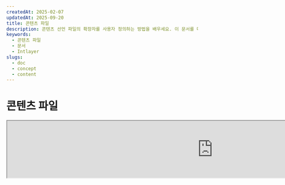 ```yaml
---
createdAt: 2025-02-07
updatedAt: 2025-09-20
title: 콘텐츠 파일
description: 콘텐츠 선언 파일의 확장자를 사용자 정의하는 방법을 배우세요. 이 문서를 따라 프로젝트에서 조건을 효율적으로 구현하세요.
keywords:
  - 콘텐츠 파일
  - 문서
  - Intlayer
slugs:
  - doc
  - concept
  - content
---
```


# 콘텐츠 파일

<iframe title="i18n, Markdown, JSON… 모든 것을 관리하는 단일 솔루션 | Intlayer" class="m-auto aspect-[16/9] w-full overflow-hidden rounded-lg border-0" allow="autoplay; gyroscope;" loading="lazy" width="1080" height="auto" src="https://www.youtube.com/embed/1VHgSY_j9_I?autoplay=0&amp;origin=http://intlayer.org&amp;controls=0&amp;rel=1"/>

## 콘텐츠 파일이란 무엇인가요?

Intlayer에서 콘텐츠 파일은 사전 정의를 포함하는 파일입니다.  
이 파일들은 애플리케이션의 텍스트 콘텐츠, 번역 및 리소스를 선언합니다.  
콘텐츠 파일은 Intlayer에 의해 처리되어 사전을 생성합니다.

사전은 애플리케이션이 `useIntlayer` 훅을 사용하여 가져올 최종 결과물입니다.

### 주요 개념

#### 사전(Dictionary)

사전은 키로 구성된 콘텐츠의 구조화된 모음입니다. 각 사전은 다음을 포함합니다:

- **키(Key)**: 사전의 고유 식별자
- **콘텐츠(Content)**: 실제 콘텐츠 값(텍스트, 숫자, 객체 등)
- **메타데이터(Metadata)**: 제목, 설명, 태그 등 추가 정보

#### 콘텐츠 파일

콘텐츠 파일 예시:

```tsx fileName="src/example.content.tsx" contentDeclarationFormat="typescript"
import { type ReactNode } from "react";
import {
  t,
  enu,
  cond,
  nest,
  md,
  insert,
  file,
  type Dictionary,
} from "intlayer";

interface Content {
  imbricatedContent: {
    imbricatedContent2: {
      stringContent: string;
      numberContent: number;
      booleanContent: boolean;
      javaScriptContent: string;
    };
  };
  multilingualContent: string;
  quantityContent: string;
  conditionalContent: string;
  markdownContent: never;
  externalContent: string;
  insertionContent: string;
  nestedContent: string;
  fileContent: string;
  jsxContent: ReactNode;
}

export default {
  key: "page",
  content: {
    imbricatedContent: {
      imbricatedContent2: {
        stringContent: "Hello World",
        numberContent: 123,
        booleanContent: true,
        javaScriptContent: `${process.env.NODE_ENV}`,
      },
    },
    multilingualContent: t({
      ko: "한국어 콘텐츠",
      en: "English content",
      "en-GB": "English content (UK)",
      fr: "French content",
      es: "Spanish content",
    }),
    quantityContent: enu({
      "<-1": "마이너스 1대 미만의 자동차",
      "-1": "마이너스 1대의 자동차",
      "0": "자동차 없음",
      "1": "자동차 1대",
      ">5": "몇 대의 자동차",
      ">19": "많은 자동차",
    }),
    conditionalContent: cond({
      true: "검증이 활성화됨",
      false: "검증이 비활성화됨",
    }),
    insertionContent: insert("안녕하세요 {{name}}!"),
    nestedContent: nest(
      "navbar", // 중첩할 사전의 키
      "login.button" // [선택 사항] 중첩할 콘텐츠 경로
    ),
    fileContent: file("./path/to/file.txt"),
    externalContent: fetch("https://example.com").then((res) => res.json()),
    markdownContent: md("# 마크다운 예제"),

    /*
     * `react-intlayer` 또는 `next-intlayer`를 사용할 때만 사용 가능
     */
    jsxContent: <h1>내 제목</h1>,
  },
} satisfies Dictionary<Content>; // [선택 사항] Dictionary는 제네릭이며 사전의 형식을 강화할 수 있습니다
```

```javascript fileName="src/example.content.mjx" contentDeclarationFormat="esm"
import { t, enu, cond, nest, md, insert, file } from "intlayer";

/** @type {import('intlayer').Dictionary} */
export default {
  key: "page",
  content: {
    imbricatedContent: {
      imbricatedContent2: {
        stringContent: "Hello World",
        numberContent: 123,
        booleanContent: true,
        javaScriptContent: `${process.env.NODE_ENV}`,
      },
      imbricatedArray: [1, 2, 3],
    },
    multilingualContent: t({
      en: "English content",
      "en-GB": "English content (UK)",
      fr: "French content",
      es: "Spanish content",
    }),
    quantityContent: enu({
      "<-1": "마이너스 1대 미만의 자동차",
      "-1": "마이너스 1대의 자동차",
      "0": "자동차 없음",
      "1": "자동차 1대",
      ">5": "몇 대의 자동차",
      ">19": "많은 자동차",
    }),
    conditionalContent: cond({
      true: "검증이 활성화됨",
      false: "검증이 비활성화됨",
    }),
    insertionContent: insert("안녕하세요 {{name}}!"),
    nestedContent: nest(
      "navbar", // 중첩할 사전의 키
      "login.button" // [선택 사항] 중첩할 콘텐츠의 경로
    ),
    markdownContent: md("# 마크다운 예제"),
    fileContent: file("./path/to/file.txt"),
    externalContent: fetch("https://example.com").then((res) => res.json())

    // `react-intlayer` 또는 `next-intlayer`를 사용할 때만 사용 가능
    jsxContent: <h1>내 제목</h1>,
  },
};
```

```javascript fileName="src/example.content.cjx" contentDeclarationFormat="commonjs"
const { t, enu, cond, nest, md, insert, file } = require("intlayer");

/** @type {import('intlayer').Dictionary} */
module.exports = {
  key: "page",
  content: {
    imbricatedContent: {
      imbricatedContent2: {
        stringContent: "Hello World",
        numberContent: 123,
        booleanContent: true,
        javaScriptContent: `${process.env.NODE_ENV}`,
      },
      imbricatedArray: [1, 2, 3],
    },
    multilingualContent: t({
      ko: "한국어 콘텐츠",
      en: "English content",
      "en-GB": "English content (UK)",
      fr: "French content",
      es: "Spanish content",
    }),
    quantityContent: enu({
      "<-1": "마이너스 1대 미만의 자동차",
      "-1": "마이너스 1대의 자동차",
      "0": "자동차 없음",
      "1": "자동차 1대",
      ">5": "몇 대의 자동차",
      ">19": "많은 자동차",
    }),
    conditionalContent: cond({
      true: "검증이 활성화됨",
      false: "검증이 비활성화됨",
    }),
    insertionContent: insert("안녕하세요 {{name}}!"),
    nestedContent: nest(
      "navbar", // 중첩할 사전의 키
      "login.button" // [선택 사항] 중첩할 콘텐츠 경로
    ),
    markdownContent: md("# 마크다운 예제"),
    fileContent: file("./path/to/file.txt"),
    externalContent: fetch("https://example.com").then((res) => res.json())

    // `react-intlayer` 또는 `next-intlayer`를 사용할 때만 사용 가능
    jsxContent: <h1>내 제목</h1>,
  },
};
```

```json5 fileName="src/example.content.json"  contentDeclarationFormat="json"
{
  "$schema": "https://intlayer.org/schema.json",
  "key": "page",
  "content": {
    "imbricatedContent": {
      "imbricatedContent2": {
        "stringContent": "안녕하세요 세계",
        "numberContent": 123,
        "booleanContent": true,
      },
      "imbricatedArray": [1, 2, 3],
    },
    "multilingualContent": {
      "nodeType": "translation",
      "translation": {
        "en": "English content",
        "en-GB": "English content (UK)",
        "fr": "French content",
        "es": "Spanish content",
      },
    },
    "quantityContent": {
      "nodeType": "enumeration",
      "enumeration": {
        "0": "차 없음",
        "1": "차 한 대",
        "<-1": "마이너스 1대 미만",
        "-1": "마이너스 1대",
        ">5": "몇 대의 차",
        ">19": "많은 차",
      },
    },
    "conditionalContent": {
      "nodeType": "condition",
      "condition": {
        "true": "검증이 활성화됨",
        "false": "검증이 비활성화됨",
      },
    },
    "insertionContent": {
      "nodeType": "insertion",
      "insertion": "안녕하세요 {{name}}!",
    },
    "nestedContent": {
      "nodeType": "nested",
      "nested": { "dictionaryKey": "app" },
    },
    "markdownContent": {
      "nodeType": "markdown",
      "markdown": "# 마크다운 예제",
    },
    "fileContent": {
      "nodeType": "file",
      "file": "./path/to/file.txt",
    },
    "jsxContent": {
      "type": "h1",
      "key": null,
      "ref": null,
      "props": {
        "children": ["내 제목"],
      },
    },
  },
}
```

#### 콘텐츠 노드

콘텐츠 노드는 사전 콘텐츠의 기본 구성 요소입니다. 다음과 같을 수 있습니다:

- **원시 값**: 문자열, 숫자, 불리언, null, undefined
- **타입이 지정된 노드**: 번역, 조건, 마크다운 등과 같은 특수 콘텐츠 유형
- **함수**: 런타임에 평가될 수 있는 동적 콘텐츠 [함수 가져오기 참조](https://github.com/aymericzip/intlayer/blob/main/docs/docs/ko/dictionary/function_fetching.md)
- **중첩 콘텐츠**: 다른 사전에 대한 참조

#### 콘텐츠 유형

Intlayer는 타입이 지정된 노드를 통해 다양한 콘텐츠 유형을 지원합니다:

- **번역 콘텐츠**: 로케일별 값이 포함된 다국어 텍스트 [번역 콘텐츠 보기](https://github.com/aymericzip/intlayer/blob/main/docs/docs/ko/dictionary/translation_content.md)
- **조건 콘텐츠**: 불리언 표현식에 기반한 조건부 콘텐츠 [조건 콘텐츠 보기](https://github.com/aymericzip/intlayer/blob/main/docs/docs/ko/dictionary/condition_content.md)
- **열거형 콘텐츠**: 열거된 값에 따라 달라지는 콘텐츠 [열거형 콘텐츠 보기](https://github.com/aymericzip/intlayer/blob/main/docs/docs/ko/dictionary/enumeration_content.md)
- **삽입 콘텐츠**: 다른 콘텐츠에 삽입할 수 있는 콘텐츠 [삽입 콘텐츠 보기](https://github.com/aymericzip/intlayer/blob/main/docs/docs/ko/dictionary/insertion_content.md)
- **Markdown Content**: 마크다운 형식의 리치 텍스트 콘텐츠 [Markdown Content 보기](https://github.com/aymericzip/intlayer/blob/main/docs/docs/ko/dictionary/markdown_content.md)
- **Nested Content**: 다른 사전을 참조하는 콘텐츠 [Nested Content 보기](https://github.com/aymericzip/intlayer/blob/main/docs/docs/ko/dictionary/nested_content.md)
- **Gender Content**: 성별에 따라 달라지는 콘텐츠 [Gender Content 보기](https://github.com/aymericzip/intlayer/blob/main/docs/docs/ko/dictionary/gender_content.md)
- **File Content**: 외부 파일을 참조하는 콘텐츠 [File Content 보기](https://github.com/aymericzip/intlayer/blob/main/docs/docs/ko/dictionary/file_content.md)

## 사전 구조

Intlayer에서 사전은 `Dictionary` 타입으로 정의되며, 동작을 제어하는 여러 속성을 포함합니다:

### 필수 속성

#### `key` (string)

사전의 식별자입니다. 동일한 키를 가진 여러 사전이 있을 경우, Intlayer가 자동으로 병합합니다.

> 케밥 케이스 명명 규칙을 사용하세요 (예: `"about-page-meta"`).

#### Content (string | number | boolean | object | array | function)

`content` 속성은 실제 사전 데이터를 포함하며 다음을 지원합니다:

- **원시 값**: 문자열, 숫자, 불리언, null, undefined
- **타입화된 노드**: Intlayer의 헬퍼 함수를 사용한 특수 콘텐츠 타입
- **중첩 객체**: 복잡한 데이터 구조
- **배열**: 콘텐츠 모음
- **함수**: 동적 콘텐츠 평가

### 선택적 속성

#### `title` (string)

사람이 읽을 수 있는 사전의 제목으로, 편집기 및 CMS 시스템에서 사전을 식별하는 데 도움이 됩니다. 이는 많은 수의 사전을 관리하거나 콘텐츠 관리 인터페이스에서 작업할 때 특히 유용합니다.

**예시:**

```typescript
{
  key: "about-page-meta",
  title: "About Page Metadata",
  content: { /* ... */ }
}
```

#### `description` (string)

사전의 목적, 사용 지침 및 특별 고려 사항을 설명하는 상세한 설명입니다. 이 설명은 AI 기반 번역 생성의 컨텍스트로도 사용되어 번역 품질과 일관성을 유지하는 데 중요합니다.

**예시:**

```typescript
{
  key: "about-page-meta",
  description: [
    "This dictionary manages the metadata of the About Page",
"SEO에 대한 좋은 관행을 고려하세요:",
"- 제목은 50자에서 60자 사이여야 합니다",
"- 설명은 150자에서 160자 사이여야 합니다",
].join('\n'),
content: { /* ... */ }
}
```

#### `tags` (string[])

사전을 분류하고 조직하기 위한 문자열 배열입니다. 태그는 추가적인 문맥을 제공하며, 편집기나 CMS 시스템에서 필터링, 검색 또는 사전 조직에 사용될 수 있습니다.

**예시:**

```typescript
{
  key: "about-page-meta",
  tags: ["metadata", "about-page", "seo"],
  content: { /* ... */ }
}
```

#### `locale` (LocalesValues)

사전을 각 로케일별 사전으로 변환하며, content에 선언된 각 필드는 자동으로 번역 노드로 변환됩니다. 이 속성이 설정되면:

- 사전은 단일 로케일 사전으로 처리됩니다.
- 각 필드는 해당 특정 로케일에 대한 번역 노드가 됩니다.
- 이 속성을 사용할 때는 콘텐츠 내에서 번역 노드(`t()`)를 사용해서는 안 됩니다.
- 이 속성이 없으면 사전은 다국어 사전으로 처리됩니다.

> 자세한 내용은 [Intlayer의 로케일별 콘텐츠 선언](https://github.com/aymericzip/intlayer/blob/main/docs/docs/ko/per_locale_file.md)을 참조하세요.

**예시:**

```json
// 로케일별 사전
{
  "key": "about-page",
  "locale": "en",
  "content": {
    "title": "About Us", // 'en'에 대한 번역 노드가 됩니다.
    "description": "Learn more about our company"
  }
}
```

#### `autoFill` (AutoFill)

외부 소스에서 사전 내용을 자동으로 채우기 위한 지침입니다. 이는 `intlayer.config.ts`에서 전역으로 설정하거나 각 사전별로 설정할 수 있습니다. 여러 형식을 지원합니다:

- **`true`**: 모든 로케일에 대해 자동 채우기 활성화
- **`string`**: 단일 파일 경로나 변수 템플릿
- **`object`**: 로케일별 파일 경로

**예시:**

```json
// 모든 로케일에 대해 활성화
{
  "autoFill": true
}
// 단일 파일
{
  "autoFill": "./translations/aboutPage.content.json"
}
// 변수 템플릿 사용
{
  "autoFill": "/messages/{{locale}}/{{key}}/{{fileName}}.content.json"
}
// 로케일별 세부 설정
{
  "autoFill": {
    "en": "./translations/en/aboutPage.content.json",
    "fr": "./translations/fr/aboutPage.content.json",
    "es": "./translations/es/aboutPage.content.json"
  }
}
```

**사용 가능한 변수들:**

- `{{locale}}` – 로케일 코드 (예: `fr`, `es`)
- `{{fileName}}` – 파일 이름 (예: `example`)
- `{{key}}` – 사전 키 (예: `example`)

> 자세한 내용은 [Intlayer의 자동 채우기 구성](https://github.com/aymericzip/intlayer/blob/main/docs/docs/ko/autoFill.md)을 참조하세요.

##### `priority` (숫자)

충돌 해결을 위한 사전의 우선순위를 나타냅니다. 여러 사전이 동일한 키를 가질 때, 우선순위 숫자가 가장 높은 사전이 다른 사전을 덮어씁니다. 이는 콘텐츠 계층 구조 및 덮어쓰기를 관리하는 데 유용합니다.

**예시:**

```typescript
// 기본 사전
{
  key: "welcome-message",
  priority: 1,
  content: { message: "Welcome!" }
}

// 덮어쓰기 사전
{
  key: "welcome-message",
  priority: 10,
  content: { message: "프리미엄 서비스에 오신 것을 환영합니다!" }
}
// 이것은 기본 사전을 덮어씁니다
```

### CMS 속성

##### `version` (string)

원격 사전의 버전 식별자입니다. 현재 사용 중인 사전의 버전을 추적하는 데 도움이 되며, 특히 원격 콘텐츠 관리 시스템 작업 시 유용합니다.

##### `live` (boolean)

원격 사전의 경우, 사전을 런타임에 실시간으로 가져올지 여부를 나타냅니다. 활성화되면:

- `intlayer.config.ts`에서 `importMode`가 "live"로 설정되어 있어야 합니다.
- 라이브 서버가 실행 중이어야 합니다.
- 사전은 라이브 동기화 API를 사용하여 런타임에 가져옵니다.
- 라이브 상태이지만 가져오기에 실패하면 동적 값으로 대체됩니다.
- 라이브가 아니면 최적의 성능을 위해 빌드 시 사전이 변환됩니다.

### 시스템 속성 (자동 생성됨)

이 속성들은 Intlayer에 의해 자동으로 생성되며 수동으로 수정해서는 안 됩니다:

##### `$schema` (string)

사전 구조의 유효성을 검사하는 데 사용되는 JSON 스키마입니다. 사전 무결성을 보장하기 위해 Intlayer가 자동으로 추가합니다.

##### `id` (string)

원격 사전의 경우, 원격 서버에서 사전을 고유하게 식별하는 식별자입니다. 원격 콘텐츠를 가져오고 관리하는 데 사용됩니다.

##### `localId` (LocalDictionaryId)

로컬 사전의 고유 식별자입니다. Intlayer가 자동으로 생성하며, 사전이 로컬인지 원격인지 및 위치를 식별하는 데 도움을 줍니다.

##### `localIds` (LocalDictionaryId[])

병합된 사전의 경우, 이 배열에는 함께 병합된 모든 사전의 ID가 포함됩니다. 병합된 콘텐츠의 출처를 추적하는 데 유용합니다.

##### `filePath` (string)

로컬 사전의 파일 경로로, 사전이 생성된 `.content` 파일을 나타냅니다. 디버깅 및 출처 추적에 도움이 됩니다.

##### `versions` (string[])

원격 사전의 경우, 이 배열에는 사전의 모든 사용 가능한 버전이 포함됩니다. 사용 가능한 버전을 추적하는 데 도움이 됩니다.

##### `autoFilled` (true)

사전이 외부 소스에서 자동으로 채워졌는지 여부를 나타냅니다. 충돌이 발생할 경우, 기본 사전이 자동 채워진 사전을 덮어씁니다.

##### `location` ('distant' | 'locale')

사전의 위치를 나타냅니다:

- `'locale'`: 로컬 사전 (콘텐츠 파일에서 가져옴)
- `'distant'`: 원격 사전 (외부 소스에서 가져옴)

## 콘텐츠 노드 유형

Intlayer는 기본 원시 값을 확장하는 여러 전문화된 콘텐츠 노드 유형을 제공합니다:

### 번역 콘텐츠 (`t`)

로케일에 따라 달라지는 다국어 콘텐츠:

```typescript
import { t } from "intlayer";

// TypeScript/JavaScript
multilingualContent: t({
  en: "Welcome to our website",
  fr: "Bienvenue sur notre site web",
  es: "Bienvenido a nuestro sitio web",
});
```

### 조건 콘텐츠 (`cond`)

불리언 조건에 따라 변경되는 콘텐츠:

```typescript
import { cond } from "intlayer";

conditionalContent: cond({
  true: "User is logged in",
  false: "Please log in to continue",
});
```

### 열거형 콘텐츠 (`enu`)

열거형 값에 따라 달라지는 콘텐츠:

```typescript
import { enu } from "intlayer";

statusContent: enu({
  pending: "귀하의 요청이 보류 중입니다",
  approved: "귀하의 요청이 승인되었습니다",
  rejected: "귀하의 요청이 거부되었습니다",
});
```

### 삽입 콘텐츠 (`insert`)

다른 콘텐츠에 삽입할 수 있는 콘텐츠:

```typescript
import { insert } from "intlayer";

insertionContent: insert("이 텍스트는 어디에나 삽입할 수 있습니다");
```

### 중첩 콘텐츠 (`nest`)

다른 사전에 대한 참조:

```typescript
import { nest } from "intlayer";

nestedContent: nest("about-page");
```

### 마크다운 콘텐츠 (`md`)

마크다운 형식의 리치 텍스트 콘텐츠:

```typescript
import { md } from "intlayer";

markdownContent: md(
  "# 환영합니다\n\n이것은 [링크](https://example.com)가 포함된 **굵은** 텍스트입니다"
);
```

### 성별에 따른 콘텐츠 (`gender`)

성별에 따라 달라지는 콘텐츠:

```typescript
import { gender } from "intlayer";

genderContent: gender({
  male: "그는 개발자입니다",
  female: "그녀는 개발자입니다",
  other: "그들은 개발자입니다",
});
```

### 파일 콘텐츠 (`file`)

외부 파일에 대한 참조:

```typescript
import { file } from "intlayer";

fileContent: file("./path/to/content.txt");
```

## 콘텐츠 파일 생성하기

### 기본 콘텐츠 파일 구조

콘텐츠 파일은 `Dictionary` 타입을 만족하는 기본 객체를 내보냅니다:

```typescript
// example.content.ts
import { t, cond, nest, md, insert, file } from "intlayer";

export default {
  key: "welcome-page",
  title: "환영 페이지 콘텐츠",
  description: "히어로 섹션과 기능을 포함한 메인 환영 페이지용 콘텐츠",
  tags: ["페이지", "환영", "홈페이지"],
  content: {
    hero: {
      title: t({
        en: "Welcome to Our Platform",
        fr: "Bienvenue sur Notre Plateforme",
        es: "Bienvenido a Nuestra Plataforma",
      }),
      subtitle: t({
        en: "Build amazing applications with ease",
        fr: "Construisez des applications incroyables avec facilité",
        es: "Construye aplicaciones increíbles con facilidad",
      }),
      cta: cond({
        true: t({
          en: "Get Started",
          fr: "Commencer",
          es: "Comenzar",
        }),
        false: t({
          en: "Sign Up",
          fr: "S'inscrire",
          es: "Registrarse",
        }),
      }),
    },
    features: [
      {
        title: t({
          ko: "사용하기 쉬움",
          en: "Easy to Use",
          fr: "Facile à Utiliser",
          es: "Fácil de Usar",
        }),
        description: t({
          ko: "모든 숙련도에 적합한 직관적인 인터페이스",
          en: "Intuitive interface for all skill levels",
          fr: "Interface intuitive pour tous les niveaux",
          es: "Interfaz intuitiva para todos los niveles",
        }),
      },
    ],
    documentation: nest("documentation"),
    readme: file("./README.md"),
  },
} satisfies Dictionary;
```

### JSON Content File

You can also create content files in JSON format:

```json
{
  "key": "welcome-page",
  "title": "환영 페이지 콘텐츠",
  "description": "메인 환영 페이지용 콘텐츠",
  "tags": ["page", "welcome"],
  "content": {
    "hero": {
      "title": {
        "nodeType": "translation",
        "translation": {
          "en": "우리 플랫폼에 오신 것을 환영합니다",
          "fr": "Bienvenue sur Notre Plateforme"
        }
      },
      "subtitle": {
        "nodeType": "translation",
        "translation": {
          "en": "쉽게 놀라운 애플리케이션을 만드세요",
          "fr": "Construisez des applications incroyables avec facilité"
        }
      }
    }
  }
}
```

### 지역별 콘텐츠 파일

지역별 사전을 위해 `locale` 속성을 지정하세요:

```typescript
// welcome-page.en.content.ts
export default {
  key: "welcome-page",
  locale: "en",
  content: {
    hero: {
      title: "우리 플랫폼에 오신 것을 환영합니다",
      subtitle: "쉽게 놀라운 애플리케이션을 만드세요",
    },
  },
} satisfies Dictionary;
```

```typescript
// welcome-page.fr.content.ts
export default {
  key: "welcome-page",
  locale: "fr",
  content: {
    hero: {
      title: "Bienvenue sur Notre Plateforme",
      subtitle: "Construisez des applications incroyables avec facilité",
    },
  },
} satisfies Dictionary;
```

## 콘텐츠 파일 확장자

Intlayer는 콘텐츠 선언 파일의 확장자를 사용자 정의할 수 있도록 허용합니다. 이 사용자 정의는 대규모 프로젝트를 관리하는 데 유연성을 제공하며 다른 모듈과의 충돌을 방지하는 데 도움이 됩니다.

### 기본 확장자

기본적으로 Intlayer는 콘텐츠 선언을 위해 다음 확장자를 가진 모든 파일을 감시합니다:

- `.content.json`
- `.content.ts`
- `.content.tsx`
- `.content.js`
- `.content.jsx`
- `.content.mjs`
- `.content.mjx`
- `.content.cjs`
- `.content.cjx`

이 기본 확장자는 대부분의 애플리케이션에 적합합니다. 그러나 특정 요구 사항이 있는 경우, 빌드 프로세스를 간소화하고 다른 구성 요소와의 충돌 위험을 줄이기 위해 사용자 정의 확장자를 정의할 수 있습니다.

> Intlayer가 콘텐츠 선언 파일을 식별하는 데 사용하는 파일 확장자를 사용자 정의하려면 Intlayer 구성 파일에서 지정할 수 있습니다. 이 방법은 감시 프로세스의 범위를 제한하여 빌드 성능을 향상시키는 대규모 프로젝트에 유용합니다.

## 고급 개념

### 사전 병합

여러 사전이 동일한 키를 가질 때, Intlayer는 자동으로 이를 병합합니다. 병합 동작은 여러 요인에 따라 달라집니다:

- **우선순위**: `priority` 값이 높은 사전이 낮은 값을 가진 사전을 덮어씁니다
- **자동 채우기 대 기본**: 기본 사전이 자동 채우기 사전을 덮어씁니다.
- **위치**: 우선순위가 같을 때 로컬 사전이 원격 사전을 덮어씁니다.

### 타입 안전성

Intlayer는 콘텐츠 파일에 대해 완전한 TypeScript 지원을 제공합니다:

```typescript
// 콘텐츠 타입 정의
interface WelcomePageContent {
  hero: {
    title: string;
    subtitle: string;
    cta: string;
  };
  features: Array<{
    title: string;
    description: string;
  }>;
}

// 사전에서 사용
export default {
  key: "welcome-page",
  content: {
    // TypeScript가 자동 완성 및 타입 검사를 제공합니다
    hero: {
      title: "Welcome",
      subtitle: "Build amazing apps",
      cta: "Get Started",
    },
  },
} satisfies Dictionary<WelcomePageContent>;
```

### 노드 중첩

함수들을 다른 함수 안에 문제없이 중첩할 수 있습니다.

예시:

```javascript fileName="src/example.content.tsx" contentDeclarationFormat="typescript"
import { t, enu, cond, nest, md, type Dictionary } from "intlayer";

const getName = async () => "John Doe";

export default {
  key: "page",
  content: {
    // `getIntlayer('page','en').hiMessage`는 `['Hi', ' ', 'John Doe']`를 반환합니다.
    hiMessage: [
      t({
        en: "Hi",
        fr: "Salut",
        es: "Hola",
      }),
      " ",
      getName(),
    ],
    // 조건, 열거형, 다국어 콘텐츠를 중첩한 복합 콘텐츠
    // `getIntlayer('page','en').advancedContent(true)(10)`는 'Multiple items found'를 반환합니다.
    advancedContent: cond({
      true: enu({
        "0": t({
          en: "No items found",
          fr: "Aucun article trouvé",
          es: "No se encontraron artículos",
        }),
        "1": t({
          en: "One item found",
          fr: "Un article trouvé",
          es: "Se encontró un artículo",
        }),
        ">1": t({
          en: "Multiple items found",
          fr: "Plusieurs articles trouvés",
          es: "Se encontraron múltiples artículos",
        }),
      }),
      false: t({
        en: "No valid data available",
        fr: "Aucune donnée valide disponible",
        es: "No hay datos válidos disponibles",
      }),
    }),
  },
} satisfies Dictionary;
```

```javascript fileName="src/example.content.mjx" contentDeclarationFormat="esm"
import { t, enu, cond, nest, md } from "intlayer";

const getName = async () => "John Doe";

/** @type {import('intlayer').Dictionary} */
export default {
  key: "page",
  content: {
    // `getIntlayer('page','en').hiMessage`는 `['Hi', ' ', 'John Doe']`를 반환합니다.
    hiMessage: [
      t({
        en: "Hi",
        fr: "Salut",
        es: "Hola",
      }),
      " ",
      getName(),
    ],
    // 조건, 열거형, 다국어 콘텐츠를 중첩한 복합 콘텐츠
    // `getIntlayer('page','en').advancedContent(true)(10)`는 'Multiple items found'를 반환합니다.
    advancedContent: cond({
      true: enu({
        "0": t({
          en: "No items found",
          fr: "Aucun article trouvé",
          es: "No se encontraron artículos",
        }),
        "1": t({
          en: "One item found",
          fr: "Un article trouvé",
          es: "Se encontró un artículo",
        }),
        ">1": t({
          en: "Multiple items found",
          fr: "Plusieurs articles trouvés",
          es: "Se encontraron múltiples artículos",
        }),
      }),
      false: t({
        en: "No valid data available",
        fr: "Aucune donnée valide disponible",
        es: "No hay datos válidos disponibles",
      }),
    }),
  },
};
```

```javascript fileName="src/example.content.cjx" contentDeclarationFormat="commonjs"
const { t, enu, cond, nest, md } = require("intlayer");

const getName = async () => "John Doe";

/** @type {import('intlayer').Dictionary} */
module.exports = {
  key: "page",
  content: {
    // `getIntlayer('page','en').hiMessage`는 `['Hi', ' ', 'John Doe']`를 반환합니다.
    hiMessage: [
      t({
        en: "Hi",
        fr: "Salut",
        es: "Hola",
      }),
      " ",
      getName(),
    ],
    // 조건, 열거형, 다국어 콘텐츠를 포함하는 복합 콘텐츠
    // `getIntlayer('page','en').advancedContent(true)(10)`는 '여러 항목이 발견됨'을 반환합니다.
    advancedContent: cond({
      true: enu({
        "0": t({
          en: "No items found",
          fr: "Aucun article trouvé",
          es: "No se encontraron artículos",
        }),
        "1": t({
          en: "One item found",
          fr: "Un article trouvé",
          es: "Se encontró un artículo",
        }),
        ">1": t({
          en: "Multiple items found",
          fr: "Plusieurs articles trouvés",
          es: "Se encontraron múltiples artículos",
        }),
      }),
      false: t({
        en: "No valid data available",
        fr: "Aucune donnée valide disponible",
        es: "No hay datos válidos disponibles",
      }),
    }),
  },
};
```

```json5 fileName="src/example.content.json"  contentDeclarationFormat="json"
{
  "$schema": "https://intlayer.org/schema.json",
  "key": "page",
  "content": {
    "hiMessage": {
      "nodeType": "composite",
      "composite": [
        {
          "nodeType": "translation",
          "translation": {
            en: "Hi", // 인사말
            fr: "Salut",
            es: "Hola",
          },
        },
        " ",
        "John Doe",
      ],
    },
    "advancedContent": {
      "nodeType": "condition",
      "condition": {
        "true": {
          "nodeType": "enumeration",
          "enumeration": {
            "0": {
              "nodeType": "translation",
              "translation": {
                "en": "No items found",
                "fr": "Aucun article trouvé",
                "es": "No se encontraron artículos",
                "ko": "항목이 없습니다",
              },
            },
            "1": {
              "nodeType": "translation",
              "translation": {
                "en": "One item found",
                "fr": "Un article trouvé",
                "es": "Se encontró un artículo",
                "ko": "항목 1개 발견",
              },
            },
            ">1": {
              "nodeType": "translation",
              "translation": {
                "en": "Multiple items found",
                "fr": "Plusieurs articles trouvés",
                "es": "Se encontraron múltiples artículos",
                "ko": "여러 항목 발견",
              },
            },
          },
        },
        "false": {
          "nodeType": "translation",
          "translation": {
            "en": "No valid data available",
            "fr": "Aucune donnée valide disponible",
            "es": "No hay datos válidos disponibles",
          },
        },
      },
    },
  },
}
```

### 모범 사례

1. **명명 규칙**:
   - 사전 키에는 케밥 케이스(kebab-case)를 사용하세요 (`"about-page-meta"`)
   - 관련된 콘텐츠는 동일한 키 접두사 아래에 그룹화하세요

2. **콘텐츠 구성**:
   - 관련된 콘텐츠는 같은 사전에 함께 보관하세요
   - 복잡한 콘텐츠 구조는 중첩 객체를 사용하여 구성하세요
   - 분류를 위해 태그를 활용하세요
   - 누락된 번역은 `autoFill`을 사용하여 자동으로 채우세요

3. **성능**:
   - 감시 대상 파일의 범위를 제한하기 위해 콘텐츠 구성을 조정하세요.
   - 실시간 업데이트가 필요한 경우에만 라이브 사전을 사용하세요(예: A/B 테스트 등).
   - 빌드 시 사전을 최적화하기 위해 빌드 변환 플러그인(`@intlayer/swc` 또는 `@intlayer/babel`)이 활성화되어 있는지 확인하세요.

## 문서 이력

| 버전   | 날짜       | 변경 사항      |
| ------ | ---------- | -------------- |
| 6.0.0  | 2025-09-20 | 필드 문서 추가 |
| 5.5.10 | 2025-06-29 | 이력 초기화    |
